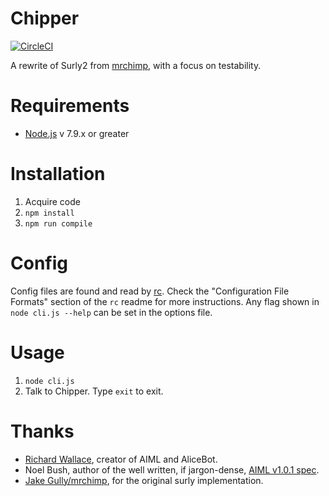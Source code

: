 Chipper
======

[![CircleCI](https://circleci.com/gh/fillerwriter/chipper.svg?style=svg)](https://circleci.com/gh/fillerwriter/chipper)

A rewrite of Surly2 from [mrchimp](http://github.com/mrchimp/surly2), with a focus on testability.


Requirements
============

- [Node.js](https://nodejs.org/) v 7.9.x or greater


Installation
============

 1. Acquire code
 2. `npm install`
 3. `npm run compile`


Config
======

Config files are found and read by [rc](https://www.npmjs.com/package/rc). Check the "Configuration File Formats" section of the `rc` readme for more instructions. Any flag shown in `node cli.js --help` can be set in the options file.

Usage
=====

1. `node cli.js`
2. Talk to Chipper. Type `exit` to exit.

Thanks
======

* [Richard Wallace](http://www.alicebot.org/bios/richardwallace.html), creator of AIML and AliceBot.
* Noel Bush, author of the well written, if jargon-dense, [AIML v1.0.1 spec](http://www.alicebot.org/TR/2001/WD-aiml/).
* [Jake Gully/mrchimp](https://github.com/mrchimp), for the original surly implementation.

